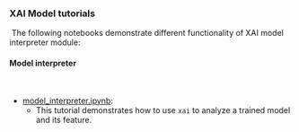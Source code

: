 ### XAI Model tutorials
​
The following notebooks demonstrate different functionality of XAI model interpreter module:
​
#### Model interpreter
​
* [model_interpreter.ipynb](model_interpreter.ipynb):
    * This tutorial demonstrates how to use `xai` to analyze a trained model and its feature.